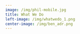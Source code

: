 ```yaml
---
image: /img/phil-mobile.jpg
title: What We Do
left-image: /img/whatwedo_1.png
center-image: /img/ben_adr.png
---
```

